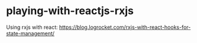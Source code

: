 # playing-with-reactjs-rxjs
Using rxjs with react: https://blog.logrocket.com/rxjs-with-react-hooks-for-state-management/
